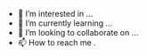 
- 👀 I’m interested in ...
- 🌱 I’m currently learning ...
- 💞️ I’m looking to collaborate on ...
- 📫 How to reach me .
